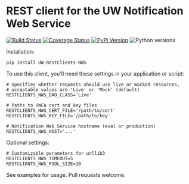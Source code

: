 # REST client for the UW Notification Web Service                                    
                                                                                
[![Build Status](https://api.travis-ci.com/uw-it-aca/uw-restclients-nws.svg?branch=master)](https://travis-ci.com/uw-it-aca/uw-restclients-nws)
[![Coverage Status](https://coveralls.io/repos/github/uw-it-aca/uw-restclients-nws/badge.svg?branch=master)](https://coveralls.io/github/uw-it-aca/uw-restclients-nws?branch=master)
[![PyPi Version](https://img.shields.io/pypi/v/uw-restclients-nws.svg)](https://pypi.python.org/pypi/uw-restclients-nws)
![Python versions](https://img.shields.io/pypi/pyversions/uw-restclients-nws.svg)

Installation:                                                                   
                                                                                
    pip install UW-RestClients-NWS                                              
                                                                                
To use this client, you'll need these settings in your application or script:   
                                                                                
    # Specifies whether requests should use live or mocked resources,           
    # acceptable values are 'Live' or 'Mock' (default)                          
    RESTCLIENTS_NWS_DAO_CLASS='Live'                                            
                                                                                
    # Paths to UWCA cert and key files                                          
    RESTCLIENTS_NWS_CERT_FILE='/path/to/cert'                                   
    RESTCLIENTS_NWS_KEY_FILE='/path/to/key'                                     
                                                                                
    # Notification Web Service hostname (eval or production)                         
    RESTCLIENTS_NWS_HOST='...'                      
                                                                                
Optional settings:                                                              
                                                                                
    # Customizable parameters for urllib3                                       
    RESTCLIENTS_NWS_TIMEOUT=5                                                   
    RESTCLIENTS_NWS_POOL_SIZE=10                                                
                                                                                
See examples for usage.  Pull requests welcome.
